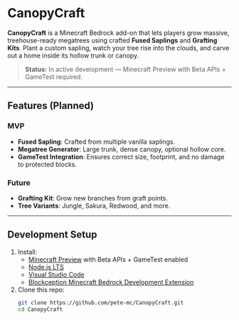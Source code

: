 # CanopyCraft

**CanopyCraft** is a Minecraft Bedrock add-on that lets players grow massive, treehouse-ready megatrees using crafted **Fused Saplings** and **Grafting Kits**. Plant a custom sapling, watch your tree rise into the clouds, and carve out a home inside its hollow trunk or canopy.

> **Status:** In active development — Minecraft Preview with Beta APIs + GameTest required.

---

## Features (Planned)

### MVP
- **Fused Sapling**: Crafted from multiple vanilla saplings.
- **Megatree Generator**: Large trunk, dense canopy, optional hollow core.
- **GameTest Integration**: Ensures correct size, footprint, and no damage to protected blocks.

### Future
- **Grafting Kit**: Grow new branches from graft points.
- **Tree Variants**: Jungle, Sakura, Redwood, and more.

---

## Development Setup

1. Install:
   - [Minecraft Preview](https://www.minecraft.net/en-us/about-minecraft-preview) with Beta APIs + GameTest enabled
   - [Node.js LTS](https://nodejs.org/)
   - [Visual Studio Code](https://code.visualstudio.com/)
   - [Blockception Minecraft Bedrock Development Extension](https://marketplace.visualstudio.com/items?itemName=BlockceptionLtd.blockceptionvscodeminecraftbedrockdevelopmentextension)
2. Clone this repo:
   ```bash
   git clone https://github.com/pete-mc/CanopyCraft.git
   cd CanopyCraft
